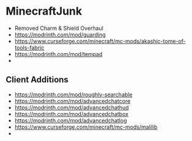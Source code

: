 # MinecraftJunk

* Removed Charm & Shield Overhaul
* https://modrinth.com/mod/guarding
* https://www.curseforge.com/minecraft/mc-mods/akashic-tome-of-tools-fabric
* https://modrinth.com/mod/tempad
* 













## Client Additions

* https://modrinth.com/mod/roughly-searchable
* https://modrinth.com/mod/advancedchatcore
* https://modrinth.com/mod/advancedchathud
* https://modrinth.com/mod/advancedchatbox
* https://modrinth.com/mod/advancedchatlog
* https://www.curseforge.com/minecraft/mc-mods/malilib
* 
